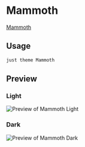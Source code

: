 # Mammoth

[Mammoth](https://github.com/wittionary)

## Usage

```bash
just theme Mammoth
```

## Preview

### Light

![Preview of Mammoth Light](preview-light.png)

### Dark

![Preview of Mammoth Dark](preview-dark.png)
